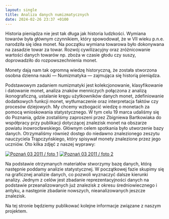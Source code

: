 ```yaml
---
layout: single
title: Analiza danych numizmatycznych
date: 2024-02-26 23:37 +0100
---
```

Historia pieniądza nie jest tak długa jak historia ludzkości. Wymiana towarów była głównym czynnikiem, który spowodował, że w VII wieku p.n.e. narodziła się idea monet. Na początku wymiana towarowa było dokonywana na zasadzie towar za towar. Rozwój cywilizacyjny oraz zróżnicowanie wartości danych towarów np. zboża w czasie głodu czy suszy, doprowadziło do rozpowszechnienia monet.

Monety dają nam tak ogromną wiedzę historyczną, że została stworzona osobna dzienna nauki — Numizmatyka — zajmująca się historią pieniądza.

Podstawowym zadaniem numizmatyki jest kolekcjonowanie, klasyfikowanie i datowanie monet, analiza znaków menniczych połączona z analizą ikonograficzną, ustalanie kręgu użytkowników danych monet, zdefiniowanie dodatkowych funkcji monet, wytłumaczenie oraz interpretacja faktów czy procesów dziejowych. My chcemy wzbogacić wiedzę o monetach za pomocą wnioskowania statystycznego. W tym celu 19 marca udaliśmy się do Poznania, gdzie zostaliśmy zaproszeni przez Zbigniewa Bartkowiaka do współpracy przy publikacji dotyczącej znalezisk monet na obszarze powiatu inowrocławskiego. Głównym celem spotkania było utworzenie bazy danych. Otrzymaliśmy również dostęp do niedawno znalezionego zeszytu nauczyciela Trąpczyńskiego, który spisywał monety znalezione przez jego uczniów. Oto kilka zdjęć z naszej wyprawy:

[![Poznań 03 2011 / foto 1](http://gauss.im.pwr.wroc.pl/wp-content/uploads/2011/04/image001-300x225.jpg "Poznań 03 2011 / foto 1")](http://gauss.im.pwr.wroc.pl/wp-content/uploads/2011/04/image001.jpg) [![Poznań 03 2011 / foto 2](http://gauss.im.pwr.wroc.pl/wp-content/uploads/2011/04/image002-300x225.jpg "Poznań 03 2011 / foto 2")](http://gauss.im.pwr.wroc.pl/wp-content/uploads/2011/04/image002.jpg)

Na podstawie otrzymanych materiałów stworzymy bazę danych, którą następnie poddamy analizie statystycznej. W początkowej fazie skupimy się na graficznej analizie danych, co pozwoli wyznaczyć dalsze kierunki analizy. Jednym z celów jest zbadanie reprezentacyjności danych na podstawie przeanalizowanych już znalezisk z okresu średniowiecznego i antyku, a następnie zbadanie nowszych, nieanalizowanych jeszcze znalezisk.

Na tej stronie będziemy publikować kolejne informacje związane z naszym projektem.
